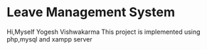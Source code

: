 # Leave Management System

Hi,Myself Yogesh Vishwakarma
This project is implemented using php,mysql and xampp server 
